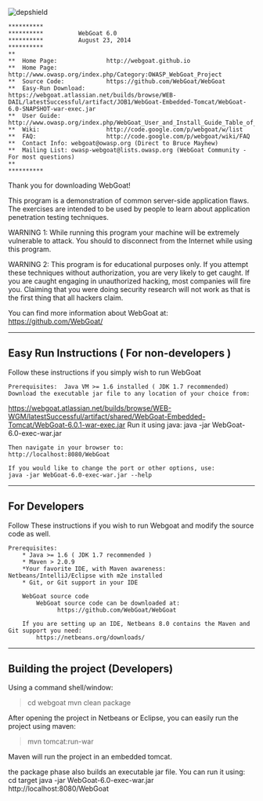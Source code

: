 ![depshield](https://bjdlffz5ca.execute-api.us-west-2.amazonaws.com/prod/badges/bigspotteddog/WebGoat/depshield.svg)

```
**********
**********          WebGoat 6.0
**********          August 23, 2014
**********
**
**  Home Page:              http://webgoat.github.io
**  Home Page:              http://www.owasp.org/index.php/Category:OWASP_WebGoat_Project
**  Source Code:            https://github.com/WebGoat/WebGoat
**  Easy-Run Download:      https://webgoat.atlassian.net/builds/browse/WEB-DAIL/latestSuccessful/artifact/JOB1/WebGoat-Embedded-Tomcat/WebGoat-6.0-SNAPSHOT-war-exec.jar  
**  User Guide:             http://www.owasp.org/index.php/WebGoat_User_and_Install_Guide_Table_of_Contents
**  Wiki:                   http://code.google.com/p/webgoat/w/list
**  FAQ:                    http://code.google.com/p/webgoat/wiki/FAQ
**  Contact Info: webgoat@owasp.org (Direct to Bruce Mayhew)
**  Mailing List: owasp-webgoat@lists.owasp.org (WebGoat Community - For most questions)
**
**********
```

Thank you for downloading WebGoat!

This program is a demonstration of common server-side
application flaws.  The exercises are intended to
be used by people to learn about application penetration
testing techniques.


WARNING 1: While running this program your machine will be 
extremely vulnerable to attack. You should to disconnect
from the Internet while using this program.

WARNING 2: This program is for educational purposes only. If you
attempt these techniques without authorization, you are very
likely to get caught.  If you are caught engaging in unauthorized
hacking, most companies will fire you. Claiming that you were
doing security research will not work as that is the first thing
that all hackers claim.

You can find more information about WebGoat at:
https://github.com/WebGoat/

----------------------------------------------------------------------------------------
Easy Run Instructions ( For non-developers )
----------------------------------------------------------------------------------------
Follow these instructions if you simply wish to run WebGoat

    Prerequisites:  Java VM >= 1.6 installed ( JDK 1.7 recommended)
    Download the executable jar file to any location of your choice from:
https://webgoat.atlassian.net/builds/browse/WEB-WGM/latestSuccessful/artifact/shared/WebGoat-Embedded-Tomcat/WebGoat-6.0.1-war-exec.jar
    Run it using java:
        java -jar WebGoat-6.0-exec-war.jar

    Then navigate in your browser to:
    http://localhost:8080/WebGoat

    If you would like to change the port or other options, use:
    java -jar WebGoat-6.0-exec-war.jar --help

----------------------------------------------------------------------------------------
For Developers 
----------------------------------------------------------------------------------------
Follow These instructions if you wish to run Webgoat and modify the source code as well.

    Prerequisites:
        * Java >= 1.6 ( JDK 1.7 recommended )
        * Maven > 2.0.9
        *Your favorite IDE, with Maven awareness: Netbeans/IntelliJ/Eclipse with m2e installed
        * Git, or Git support in your IDE
        
        WebGoat source code
            WebGoat source code can be downloaded at: 
                  https://github.com/WebGoat/WebGoat

        If you are setting up an IDE, Netbeans 8.0 contains the Maven and Git support you need:
            https://netbeans.org/downloads/
	
---------------------------------
Building the project (Developers)
---------------------------------

Using a command shell/window:

> cd webgoat
> mvn clean package

After opening the project in Netbeans or Eclipse, you can easily run the project using maven:

> mvn tomcat:run-war

Maven will run the project in an embedded tomcat.

the package phase also builds an executable jar file. You can run it using:
cd target
java -jar WebGoat-6.0-exec-war.jar
http://localhost:8080/WebGoat
